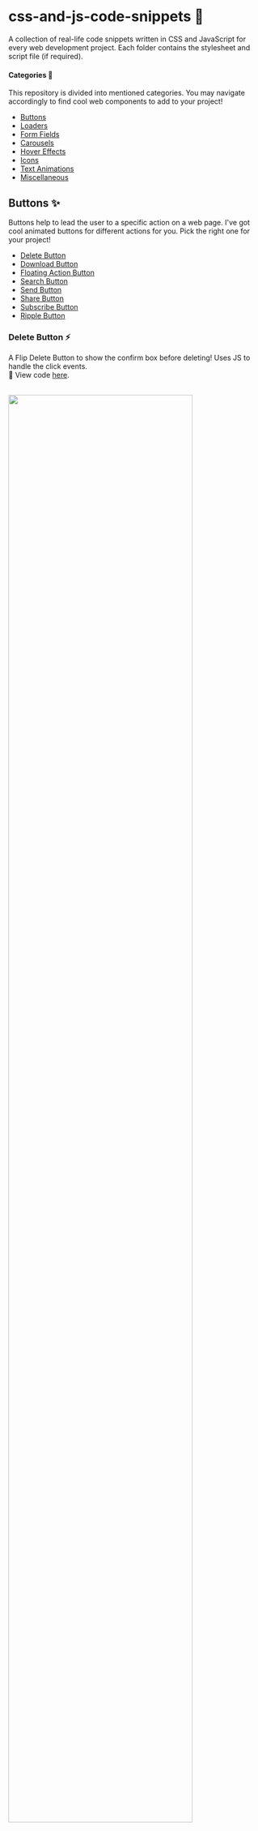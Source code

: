 # css-and-js-code-snippets :yellow_heart:

A collection of real-life code snippets written in CSS and JavaScript for every web development project. Each folder contains the stylesheet and script file (if required).

#### Categories :maple_leaf:

This repository is divided into mentioned categories. You may navigate accordingly to find cool web components to add to your project!

- [Buttons](#buttons-sparkles)
- [Loaders](#loaders-sparkles)
- [Form Fields](#form-fields-sparkles)
- [Carousels](#carousels-sparkles)
- [Hover Effects](#hover-effects-sparkles)
- [Icons](#icons-sparkles)
- [Text Animations](#text-animations-sparkles)
- [Miscellaneous](#miscellaneous-sparkles)

## Buttons :sparkles:

Buttons help to lead the user to a specific action on a web page. I've got cool animated buttons for different actions for you. Pick the right one for your project!

- [Delete Button](#delete-button-zap)
- [Download Button](#download-button-zap)
- [Floating Action Button](#floating-action-button-zap)
- [Search Button](#search-button-zap)
- [Send Button](#send-button-zap)
- [Share Button](#share-button-zap)
- [Subscribe Button](#subscribe-button-zap)
- [Ripple Button](#ripple-button-zap)

### Delete Button :zap:

A Flip Delete Button to show the confirm box before deleting! Uses JS to handle the click events. <br/>
:paperclip: View code [here](https://github.com/Ritika-Agrawal811/css-and-js-code-snippets/tree/main/Buttons/Delete_Button).

<br/>
<img src="https://drive.google.com/uc?export=view&id=1fdoN7qtZgq2tTgbiOwefkMOFCcnPgBdH" width="85%" height="85%"/>

### Download Button :zap:

A Download Button animated to show download progress! Uses JS to handle the click event.<br/>
:paperclip: View code [here](https://github.com/Ritika-Agrawal811/css-and-js-code-snippets/tree/main/Buttons/Download_Button).

<br/>
<img src="https://drive.google.com/uc?export=view&id=1i5rgyboMC3hkMIC5hfM74Tpg7_N-Kp2X" width="85%" height="85%"/>

### Floating Action Button :zap:

A Floating Action Button made with "checkbox" input tag to show options when clicked.<br/>
:paperclip: View code [here](https://github.com/Ritika-Agrawal811/css-and-js-code-snippets/tree/main/Buttons/Floating_Action_Button).

<br/>
<img src="https://drive.google.com/uc?export=view&id=1D7BSniZ-0eUBtgJx5kNnRSz9dhjWWuU4" width="85%" height="85%"/>

### Search Button :zap:

A Search Button slide in animation for navigation bars! Uses JS to handle the click event.<br/>
:paperclip: View code [here](https://github.com/Ritika-Agrawal811/css-and-js-code-snippets/tree/main/Buttons/Search_Button).

<br/>
<img src="https://drive.google.com/uc?export=view&id=11Qfnu3iO-BGtO9cfEja6PPvFTquBSmD8" width="85%" height="85%"/>

### Send Button :zap:

A Send Button with paper plane flying animation to show "sent" state! Uses JS to handle the click event. Fontawesome is used for the icon.<br/>
:paperclip: View code [here](https://github.com/Ritika-Agrawal811/css-and-js-code-snippets/tree/main/Buttons/Send_Button).

<br/>
<img src="https://drive.google.com/uc?export=view&id=1ktFozrqzTiqh9oe_GslRbttMepL6oreq" width="85%" height="85%"/>

### Share Button :zap:

A Share Button showing all social icons when hovered over! Fontawesome is used for the icons.<br/>
:paperclip: View code [here](https://github.com/Ritika-Agrawal811/css-and-js-code-snippets/tree/main/Buttons/Share_Button).

<br/>
<img src="https://drive.google.com/uc?export=view&id=13d8pQuqtF6vXDzW3Kw9fADrgrYzpp5KZ" width="85%" height="85%"/>

### Subscribe Button :zap:

A Subscribe Button animation to take in a user's email and get them subscribed to your work! Uses JS for click events.<br/>
:paperclip: View code [here](https://github.com/Ritika-Agrawal811/css-and-js-code-snippets/tree/main/Buttons/Subscribe_Button).

<br/>
<img src="https://drive.google.com/uc?export=view&id=1hWgRNK_WhozRgLYA8KCebSIG1MUIJ9Uj" width="85%" height="85%"/>

### Ripple Button :zap:

A Ripple Button Click Effect which uses JS to generate ripples and CSS for the animation!<br/>
:paperclip: View code [here](https://github.com/Ritika-Agrawal811/css-and-js-code-snippets/tree/main/Buttons/Ripple_Button).

<br/>
<img src="https://drive.google.com/uc?export=view&id=1Y3eIDXLi6wi3nGmO1OuyyFCjs3ViX5Bc" width="85%" height="85%"/>

## Loaders :sparkles:

Loaders, an important gap-filler for an api call, also garners the most creative attention from developers. I've got sleek animated loaders for you. Pick the right one for your project!

- [Cube Loader](#cube-loader-zap)
- [Hourglass Loader](#hourglass-loader-zap)
- [Text Loader](#text-loader-zap)
- [Whirlpool Loader](#whirlpool-loader-zap)
- [Rotating Dots Loader](#rotating-dots-loader-zap)

### Cube Loader :zap:

A Cube Loader rotating animation made with 3D CSS transform properties!
<br/>
:paperclip: View code [here](https://github.com/Ritika-Agrawal811/css-and-js-code-snippets/tree/main/Loaders/Cube_Loader).

<br/>
<img src="https://drive.google.com/uc?export=view&id=1aa1wNoNZlNDTj9vLqmI090iVPYJij2eE" width="85%" height="85%"/>

### Hourglass Loader :zap:

An Hourglass Loader with sand filling animation made using pseudo elements in CSS!
<br/>
:paperclip: View code [here](https://github.com/Ritika-Agrawal811/css-and-js-code-snippets/tree/main/Loaders/Cube_Loader).

<br/>
<img src="https://drive.google.com/uc?export=view&id=1qO9fb7Xn77k2sNrjWo2QwvgQAUCJrXyp" width="85%" height="85%"/>

### Text Loader :zap:

A Text Loader which uses CSS background gradient and clip properties!
<br/>
:paperclip: View code [here](https://github.com/Ritika-Agrawal811/css-and-js-code-snippets/tree/main/Loaders/Text_Loader).

<br/>
<img src="https://drive.google.com/uc?export=view&id=1uUAqyuf7g9hOSiGj3UEoHdZC4ZbJV7JP" width="85%" height="85%"/>

### Whirlpool Loader :zap:

A Whirlpool Loader which uses CSS border properties and pseudo elements, each with a different animation speed and delay to give a whirlpool effect!
<br/>
:paperclip: View code [here](https://github.com/Ritika-Agrawal811/css-and-js-code-snippets/tree/main/Loaders/Whirlpool_Loader).

<br/>
<img src="https://drive.google.com/uc?export=view&id=1HLqnqoPciU_qMZx_3nOhyRQalDRKUXMR" width="85%" height="85%"/>

### Rotating Dots Loader :zap:

A Rotating Dots Loader which uses CSS transform properties to place and rotate the dots!
<br/>
:paperclip: View code [here](https://github.com/Ritika-Agrawal811/css-and-js-code-snippets/tree/main/Loaders/Dots_Loader).

<br/>
<img src="https://drive.google.com/uc?export=view&id=1OMp6MG6EJxWi8cS3roPUgUpCV_zCwYqw" width="85%" height="85%"/>

## Form Fields :sparkles:

A list of various form fields including password validation, feedback fields, label animation and more to help you design beautiful eye-catching forms for your projects!

- [Multiselect Dropdown](#multiselect-dropdown-zap)
- [Password Validation](#password-validation-zap)
- [Star Rating Field](#star-rating-field-zap)
- [Feedback Field](#feedback-field-zap)
- [Label Animation](#label-animation-zap)
- [Toggle Password Field](#toggle-password-field-zap)

### Multiselect Dropdown :zap:

A Multiselect Dropdown to allow user to select more than one option in a form. Uses JS to handle all functionality and CSS transform properties from animation!
<br/>
:paperclip: View code [here](https://github.com/Ritika-Agrawal811/css-and-js-code-snippets/tree/main/Form%20Fields/Multiselect_Dropdown).

<br/>
<img src="https://drive.google.com/uc?export=view&id=1LEOP0F5nxVAyNTvUk-xYrCYbBjQeBrIH" width="85%" height="85%"/>

### Password Validation :zap:

A Password Validation Field to handle some constraints on the password! This was built mostly to practice different JS concepts but you may use it in a project also.
<br/>
:paperclip: View code [here](https://github.com/Ritika-Agrawal811/css-and-js-code-snippets/tree/main/Form%20Fields/Password_Validation).

<br/>
<img src="https://drive.google.com/uc?export=view&id=12V-7Is8gxUOnSDCBISgj1R02k2iPUJR4" width="85%" height="85%"/>

### Star Rating Field :zap:

A Star Rating Field to get user rating! Uses clip-path to draw the stars and JS for the functionality.
<br/>
:paperclip: View code [here](https://github.com/Ritika-Agrawal811/css-and-js-code-snippets/tree/main/Form%20Fields/Star_Rating_Field).

<br/>
<img src="https://drive.google.com/uc?export=view&id=1HFrRJ4cIkAptsVyViv4ZrmMXi4fFN55b" width="85%" height="85%"/>

### Feedback Field :zap:

A Feedback Field to get user feeback! Uses CSS to draw the emojis and JS for the functionality.
<br/>
:paperclip: View code [here](https://github.com/Ritika-Agrawal811/css-and-js-code-snippets/tree/main/Form%20Fields/Feedback_Field).

<br/>
<img src="https://drive.google.com/uc?export=view&id=1SDFroODDpN2RTGxOO8fb9RxtLVb52KYt" width="85%" height="85%"/>

### Label Animation :zap:

An Input Label Animation for textboxes in forms which uses CSS pseudo classes and position properties!
<br/>
:paperclip: View code [here](https://github.com/Ritika-Agrawal811/css-and-js-code-snippets/tree/main/Form%20Fields/Label_Animation).

<br/>
<img src="https://drive.google.com/uc?export=view&id=18JGKB2wsG4tXW30b5HxICYEF9rCIckZe" width="85%" height="85%"/>

### Toggle Password Field :zap:

A Toggle Password Field to show/hide password! Uses fontawesome for icons and JS to handle click events.
<br/>
:paperclip: View code [here](https://github.com/Ritika-Agrawal811/css-and-js-code-snippets/tree/main/Form%20Fields/Toggle_Password_Field).

<br/>
<img src="https://drive.google.com/uc?export=view&id=1iTg6-QIYgGosQCvHWBULRI1hPnljr7r4" width="85%" height="85%"/>

## Carousels :sparkles:

Carousels are a great way to provide visually appealing multiple pieces of content on a webpage all the while using space effectively. They make it easier to incorporate animation and various features without cluttering the layout.

I've got a collection of animated carousels for you!

- [Split Screen Carousel](#split-screen-carousel)

### Split Screen Carousel

A Split Screen Carousel with half-slide-up and half-slide-down animation made using CSS pseudo elements and JS to handle click events!
<br/>
:paperclip: View code [here](https://github.com/Ritika-Agrawal811/css-and-js-code-snippets/tree/main/Carousels/Split_Screen_Carousel).

<br/>
<img src="assets/gifs/Split_Screen_Carousel.gif" width="85%" height="85%"/>

## Hover Effects :sparkles:

Hover Effects can be added to various components of a web page making it more engaging and visually appealing. They also help the users to easily navigate through the website therefore improving their experience.

Here is a collection of subtle yet attractive hover effects examples for you!

- [Button Border Fill Up](#button-border-fill-up-hover-effect-zap)
- [Button Stripes](#button-stripes-hover-effect-zap)
- [Image Shrink](#image-shrink-hover-effect-zap)

### Button Border Fill Up Hover Effect :zap:

A Button Border Fill Up Hover Effect made using svgs and CSS properties to animate them!
<br/>

:paperclip: View code [here](https://github.com/Ritika-Agrawal811/css-and-js-code-snippets/tree/main/Hover%20Effects/Button_Border_Fill_Up).

<br/>
<img src="https://drive.google.com/uc?export=view&id=1DtH_GZp4F0ymYnHAADetMh1vGSl-5uct" width="85%" height="85%"/>

### Button Stripes Hover Effect :zap:

A Button Stripes Hover Effect made using pseudo elements and CSS gradient properties!
<br/>

:paperclip: View code [here](https://github.com/Ritika-Agrawal811/css-and-js-code-snippets/tree/main/Hover%20Effects/Button_Stripes).

<br/>
<img src="https://drive.google.com/uc?export=view&id=1zVMsqMbZ0Eh0oBA6OeOl1fFKFOkgt99e" width="85%" height="85%"/>

### Image Shrink Hover Effect :zap:

An Image Shrink Hover Effect made using CSS transform properties to scale down its size and show image title when hovered!
<br/>

:paperclip: View code [here](https://github.com/Ritika-Agrawal811/css-and-js-code-snippets/tree/main/Hover%20Effects/Image_Shrink).

<br/>
<img src="assets/gifs/Image_Shrink.gif" width="85%" height="85%"/>

## Icons :sparkles:

Though it is always best to use easily available icons library to add suitable icons in a project, making one with CSS is super fun to animate and may also come in handy in sometimes!

- [Inbox Icon](#inbox-icon-zap)
- [Notification Bell Icon](#notification-bell-icon-zap)

### Inbox Icon :zap:

An Inbox Icon where its shapes are made with CSS using pseudo elements and border properties!
<br/>

:paperclip: View code [here](https://github.com/Ritika-Agrawal811/css-and-js-code-snippets/tree/main/Icons/Inbox_Icon).

<br/>
<img src="https://drive.google.com/uc?export=view&id=1Z22U5u54h7XIyZVUJywlMgx7I3qdVQ_U" width="85%" height="85%"/>

### Notification Bell Icon :zap:

A Notification Bell Icon where its parts are made with CSS and svg. All parts are then animated to get desired effect!
<br/>

:paperclip: View code [here](https://github.com/Ritika-Agrawal811/css-and-js-code-snippets/tree/main/Icons/Notification_Bell_Icon).

<br/>
<img src="https://drive.google.com/uc?export=view&id=1zZC2KX1xaafROmAbeDFn53Dyd8d4kq-j" width="85%" height="85%"/>

## Text Animations :sparkles:

Animations are the heart of a website! Apart from improving visual appeal, they also help improve the user experience and therefore bring more user engagement. The main heading is the first thing a user notices on a website, so it is all the more important to deliver the correct brand message via it.

Here is a collection of attractive, responsive text animations that you can add to your website's main title!

- [Rotating Text](#rotating-text-zap)
- [Letter-by-Letter Text Reveal Animation](#letter-by-letter-text-reveal-animation-zap)

### Rotating Text :zap:

A Rotating Text Animation made using CSS position and animation properties! It also uses text-shadow properties to create an outline around text.
<br/>
:paperclip: View code [here](https://github.com/Ritika-Agrawal811/css-and-js-code-snippets/tree/main/Text%20Animations/Rotating_Text).

<br/>
<img src="https://drive.google.com/uc?export=view&id=1KDWm9Xj-wpeCto1Olf9ExaFCN5A8QEvH" width="85%" height="85%"/>

### Letter by Letter Text Reveal Animation :zap:

A Text Reveal Animation made using CSS position properties to animate the pseudo elements of respective letters and reveal them in a step by step fashion!
<br/>
:paperclip: View code [here](https://github.com/Ritika-Agrawal811/css-and-js-code-snippets/tree/main/Text%20Animations/Letter_By_Letter_Reveal).

<br/>
<img src="https://drive.google.com/uc?export=view&id=1AUiGb-xWbLAoj0Czzu3esfQWdsaNZhU4" width="85%" height="85%"/>

## Miscellaneous :sparkles:

Here is a collection of some random web components that may be used to practice CSS and JS concepts or even be included in projects to enhance its UI.

- [To-do List Check Item](#to-do-list-check-item-zap)
- [Side Navigation Bar](#side-navigation-bar-zap)
- [Video Clipped Inside Text](#video-clipped-inside-text-zap)
- [Pagination](#pagination-zap)
- [Countdown Animation](#countdown-animation-zap)

### To-do List Check Item :zap:

A To-do List Check Item animation made with the help of "checkbox" input tag!
<br/>
:paperclip: View code [here](https://github.com/Ritika-Agrawal811/css-and-js-code-snippets/tree/main/Miscellaneous/To_Do_List_Check_Item).

<br/>
<img src="https://drive.google.com/uc?export=view&id=1gZy5lMiGtgIcUfeV3bXGnGeOUmZhX-oA" width="85%" height="85%"/>

### Side Navigation Bar :zap:

A Side Navigation Bar to navigate through different sections on a web page using anchor tags and scroll event!
<br/>
:paperclip: View code [here](https://github.com/Ritika-Agrawal811/css-and-js-code-snippets/tree/main/Miscellaneous/Side_Navigation_Bar).

<br/>
<img src="https://drive.google.com/uc?export=view&id=1S76fl8Xqo72CQmmBuCqEauroL4C2wQHS" width="85%" height="85%"/>

### Video Clipped Inside Text :zap:

Clipping videos inside text using CSS mix-blend properties and looping through them using JS!
<br/>
:paperclip: View code [here](https://github.com/Ritika-Agrawal811/css-and-js-code-snippets/tree/main/Miscellaneous/Video_Clipped_Inside_Text).

<br/>
<img src="https://drive.google.com/uc?export=view&id=1P9KoyFtbAUF-mBW2_fiBd_3Q_wrm8-8O" width="85%" height="85%"/>

### Pagination :zap:

Pagination Animation made using CSS grid and transform properties. JS is used to handle click events!
<br/>
:paperclip: View code [here](https://github.com/Ritika-Agrawal811/css-and-js-code-snippets/tree/main/Miscellaneous/Pagination).

<br/>
<img src="https://drive.google.com/uc?export=view&id=1HgzoraOvIECgDrSLDZ_riv35LV7OSHEg" width="85%" height="85%"/>

### Countdown Animation :zap:

Countdown Animation made using CSS pseudo elements and animation properties! JS is used to set intervals for animation and increment the counter!
<br/>
:paperclip: View code [here](https://github.com/Ritika-Agrawal811/css-and-js-code-snippets/tree/main/Miscellaneous/Countdown_Animation).

<br/>
<img src="https://drive.google.com/uc?export=view&id=1LFMeomkA113qAi2XgI1hcC11xZoiryQf" width="85%" height="85%"/>
